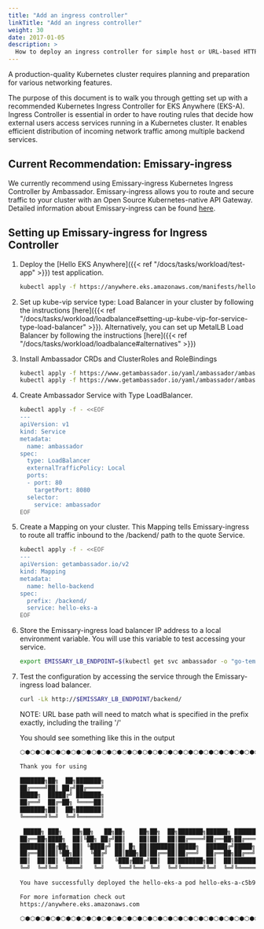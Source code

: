 ```yaml
---
title: "Add an ingress controller"
linkTitle: "Add an ingress controller"
weight: 30
date: 2017-01-05
description: >
  How to deploy an ingress controller for simple host or URL-based HTTP routing into workload running in EKS-A
---
```


<!-- overview -->

A production-quality Kubernetes cluster requires planning and preparation for various networking features.

<!-- body -->


The purpose of this document is to walk you through getting set up with a recommended Kubernetes Ingress Controller for EKS Anywhere (EKS-A).
Ingress Controller is essential in order to have routing rules that decide how external users access services running in a Kubernetes cluster. It enables efficient distribution of incoming network traffic among multiple backend services.


## Current Recommendation: Emissary-ingress 

We currently recommend using Emissary-ingress Kubernetes Ingress Controller by Ambassador. Emissary-ingress allows you to route and secure traffic to your cluster with an Open Source Kubernetes-native API Gateway. Detailed information about Emissary-ingress can be found [here](https://www.getambassador.io/docs/emissary/).

## Setting up Emissary-ingress for Ingress Controller

1. Deploy the [Hello EKS Anywhere]({{< ref "/docs/tasks/workload/test-app" >}}) test application.
    ```bash
    kubectl apply -f https://anywhere.eks.amazonaws.com/manifests/hello-eks-a.yaml
    ```

2. Set up kube-vip service type: Load Balancer in your cluster by following the instructions [here]({{< ref "/docs/tasks/workload/loadbalance#setting-up-kube-vip-for-service-type-load-balancer" >}}).
Alternatively, you can set up MetalLB Load Balancer by following the instructions [here]({{< ref "/docs/tasks/workload/loadbalance#alternatives" >}})

3. Install Ambassador CRDs and ClusterRoles and RoleBindings

    ```bash
    kubectl apply -f https://www.getambassador.io/yaml/ambassador/ambassador-crds.yaml
    kubectl apply -f https://www.getambassador.io/yaml/ambassador/ambassador-rbac.yaml
    ```

4. Create Ambassador Service with Type LoadBalancer.

    ```bash
    kubectl apply -f - <<EOF
    ---
    apiVersion: v1
    kind: Service
    metadata:
      name: ambassador
    spec:
      type: LoadBalancer
      externalTrafficPolicy: Local
      ports:
      - port: 80
        targetPort: 8080
      selector:
        service: ambassador
    EOF
    ```

5. Create a Mapping on your cluster. This Mapping tells Emissary-ingress to route all traffic inbound to the /backend/ path to the quote Service.

    ```bash
    kubectl apply -f - <<EOF
    ---
    apiVersion: getambassador.io/v2
    kind: Mapping
    metadata:
      name: hello-backend
    spec:
      prefix: /backend/
      service: hello-eks-a
    EOF
    ```  
 
6. Store the Emissary-ingress load balancer IP address to a local environment variable. You will use this variable to test accessing your service.

    ```bash
    export EMISSARY_LB_ENDPOINT=$(kubectl get svc ambassador -o "go-template={{range .status.loadBalancer.ingress}}{{or .ip .hostname}}{{end}}")
    ```   
 
7. Test the configuration by accessing the service through the Emissary-ingress load balancer.

    ```bash
    curl -Lk http://$EMISSARY_LB_ENDPOINT/backend/
    ```   

   NOTE: URL base path will need to match what is specified in the prefix exactly, including the trailing '/'
 


   You should see something like this in the output

   ```html
   ⬡⬢⬡⬢⬡⬢⬡⬢⬡⬢⬡⬢⬡⬢⬡⬢⬡⬢⬡⬢⬡⬢⬡⬢⬡⬢⬡⬢⬡⬢⬡⬢⬡⬢⬡⬢⬡⬢⬡⬢⬡⬢⬡⬢⬡⬢⬡⬢⬡⬢⬡⬢⬡⬢⬡⬢⬡⬢⬡⬢⬡⬢⬡⬢⬡⬢⬡⬢

   Thank you for using

   ███████╗██╗  ██╗███████╗                                             
   ██╔════╝██║ ██╔╝██╔════╝                                             
   █████╗  █████╔╝ ███████╗                                             
   ██╔══╝  ██╔═██╗ ╚════██║                                             
   ███████╗██║  ██╗███████║                                             
   ╚══════╝╚═╝  ╚═╝╚══════╝                                             
                                                                     
    █████╗ ███╗   ██╗██╗   ██╗██╗    ██╗██╗  ██╗███████╗██████╗ ███████╗
   ██╔══██╗████╗  ██║╚██╗ ██╔╝██║    ██║██║  ██║██╔════╝██╔══██╗██╔════╝
   ███████║██╔██╗ ██║ ╚████╔╝ ██║ █╗ ██║███████║█████╗  ██████╔╝█████╗  
   ██╔══██║██║╚██╗██║  ╚██╔╝  ██║███╗██║██╔══██║██╔══╝  ██╔══██╗██╔══╝  
   ██║  ██║██║ ╚████║   ██║   ╚███╔███╔╝██║  ██║███████╗██║  ██║███████╗
   ╚═╝  ╚═╝╚═╝  ╚═══╝   ╚═╝    ╚══╝╚══╝ ╚═╝  ╚═╝╚══════╝╚═╝  ╚═╝╚══════╝
                                                                     
   You have successfully deployed the hello-eks-a pod hello-eks-a-c5b9bc9d8-fx2fr

   For more information check out
   https://anywhere.eks.amazonaws.com

   ⬡⬢⬡⬢⬡⬢⬡⬢⬡⬢⬡⬢⬡⬢⬡⬢⬡⬢⬡⬢⬡⬢⬡⬢⬡⬢⬡⬢⬡⬢⬡⬢⬡⬢⬡⬢⬡⬢⬡⬢⬡⬢⬡⬢⬡⬢⬡⬢⬡⬢⬡⬢⬡⬢⬡⬢⬡⬢⬡⬢⬡⬢⬡⬢⬡⬢⬡⬢

   ```
